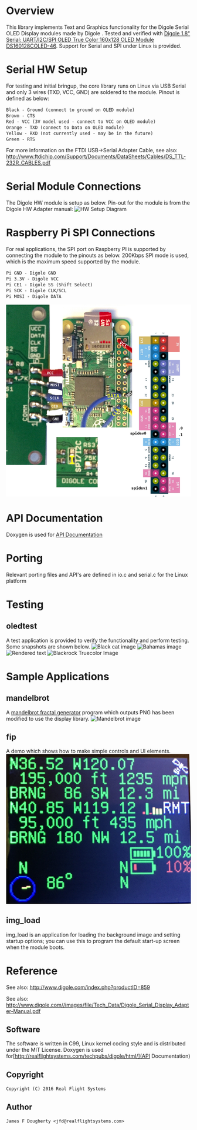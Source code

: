 # Overview

This library implements Text and Graphics functionality for the Digole Serial OLED Display modules made by Digole . Tested and verified with [Digole 1.8" Serial: UART/I2C/SPI OLED True Color 160x128  OLED Module DS160128COLED-46](http://www.digole.com/index.php?productID=859). Support for Serial and SPI under Linux is provided. 

# Serial HW Setup
For testing and initial bringup, the core library runs on Linux via USB Serial and only 3 wires (TXD, VCC, GND) are soldered to the module. Pinout is defined as below:

    Black - Ground (connect to ground on OLED module)
    Brown - CTS
    Red - VCC (3V model used - connect to VCC on OLED module)
    Orange - TXD (connect to Data on OLED module)
    Yellow - RXD (not currently used - may be in the future)
    Green - RTS

For more information on the FTDI USB->Serial Adapter Cable, see also: http://www.ftdichip.com/Support/Documents/DataSheets/Cables/DS_TTL-232R_CABLES.pdf

# Serial Module Connections
The Digole HW module is setup as below. Pin-out for the module is from the Digole HW Adapter manual:
![HW Setup Diagram](http://realflightsystems.com/techpubs/digole/hw_setup_ttl2323v3.jpg)

# Raspberry Pi SPI Connections

For real applications, the SPI port on Raspberry PI is supported by connecting the module 
to the pinouts as below. 200Kbps SPI mode is used, which is the maximum speed supported by the module.

    Pi GND - Digole GND
    Pi 3.3V - Digole VCC
    Pi CE1 - Digole SS (Shift Select)
    Pi SCK - Digole CLK/SCL
    Pi MOSI - Digole DATA

![HW Setup Diagram](https://raw.githubusercontent.com/jafrado/digole/master/doc/digole-pi0.jpg)



# API Documentation
Doxygen is used for [API Documentation](http://realflightsystems.com/techpubs/digole/html/index.html)

# Porting
Relevant porting files and API's are defined in io.c and serial.c for the Linux platform

# Testing
## oledtest
A test application is provided to verify the functionality and perform testing.
Some snapshots are shown below.
![Black cat image](http://realflightsystems.com/techpubs/digole/black-cat-128x128_rendered.jpg)
![Bahamas image](http://realflightsystems.com/techpubs/digole/bahamas3_160x108_rendered.jpg)
![Rendered text](http://realflightsystems.com/techpubs/digole/text_rendered.jpg)
![Blackrock Truecolor Image](http://realflightsystems.com/techpubs/digole/Aidain_Sojourner_ID2015_BR_4thofJuplaya_160x120_rendered.JPG)

# Sample Applications
## mandelbrot
A [mandelbrot fractal generator](http://www.physics.emory.edu/faculty/weeks//software/mand.html) program which outputs PNG has been modified to use the display library.
 ![Mandelbrot image](http://realflightsystems.com/techpubs/digole/mandelbrot.jpg)
## fip
A demo which shows how to make simple controls and UI elements.
![Front Instrument Panel Image](https://raw.githubusercontent.com/jafrado/digole/master/doc/fip.jpg) 
## img_load
img_load is an application for loading the background image and setting startup options; you can use this to program the default start-up screen when the module boots.

# Reference

See also: http://www.digole.com/index.php?productID=859

See also: http://www.digole.com//images/file/Tech_Data/Digole_Serial_Display_Adapter-Manual.pdf

## Software

The software is written in C99, Linux kernel coding style and is distributed under the MIT License.
Doxygen is used for[http://realflightsystems.com/techpubs/digole/html/](API Documentation)


## Copyright
    Copyright (C) 2016 Real Flight Systems 

## Author
    James F Dougherty <jfd@realflightsystems.com> 

